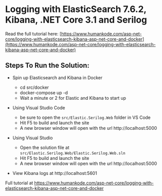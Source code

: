# Logging with ElasticSearch 7.6.2, Kibana, .NET Core 3.1 and Serilog

Read the full tutorial here: [https://www.humankode.com/asp-net-core/logging-with-elasticsearch-kibana-asp-net-core-and-docker](https://www.humankode.com/asp-net-core/logging-with-elasticsearch-kibana-asp-net-core-and-docker)

## Steps To Run the Solution:
* Spin up Elasticsearch and Kibana in Docker
    * cd src/docker
    * docker-compose up -d
    * Wait a minute or 2 for Elastic and Kibana to start up 

* Using Visual Studio Code
    * be sure to open the `src/Elastic.Serilog.Web` folder in VS Code
    * Hit F5 to build and launch the site
    * A new browser window will open with the url http://localhost:5000

* Using Visual Studio
    * Open the solution file at `src/Elastic.Serilog.Web/Elastic.Serilog.Web.sln`
    * Hit F5 to build and launch the site
    * A new browser window will open with the url http://localhost:5000
    
* View Kibana logs at http://localhost:5601

Full tutorial at https://www.humankode.com/asp-net-core/logging-with-elasticsearch-kibana-asp-net-core-and-docker
